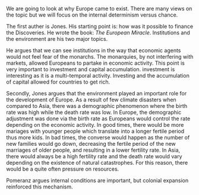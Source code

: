 We are going to look at why Europe came to exist. There are many views on the topic but we will focus on the internal determinism versus chance.


The first auther is Jones. His starting point is: how was it possible to finance the Discoveries. He wrote the book: *The European Miracle*. Institutions and the environment are his two major topics.

He argues that we can see institutions in the way that economic agents would not feel fear of the monarchs. The monarquies, by not interfering with markets, allowed Europeans to partake in economic activity. This point is very important to investment and capital accumulation. investment is interesting as it is a multi-temporal activity. Investing and the accumulation of capital allowed for countries to get rich.

Secondly, Jones argues that the environment played an important role for the development of Europe. As a result of few climate disasters when compared to Asia, there was a demographic phenomenon where the birth rate was high while the death rate was low. In Europe, the demographic adjustment was done via the birth rate as Europeans would control the rate depending on the economic activity. In good times, there would be more mariages with younger people which translate into a longer fertile period thus more kids. In bad times, the converse would happen as the number of new families would go down, decreasing the fertile period of the new marriages of older people, and resulting in a lower fertility rate. In Asia, there would always be a high fertility rate and the death rate would vary depending on the existence of natural catastrophes. For this reason, there would be a quite often pressure on resources.


Pomeranz argues internal conditions are important, but colonial expansion reinforced this mechanism.
